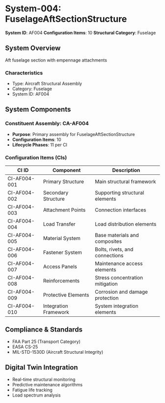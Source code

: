 # System-004: FuselageAftSectionStructure

**System ID**: AF004
**Configuration Items**: 10
**Structural Category**: Fuselage

## System Overview

Aft fuselage section with empennage attachments

### Characteristics
- Type: Aircraft Structural Assembly
- Category: Fuselage
- System ID: AF004

## System Components

### Constituent Assembly: CA-AF004
- **Purpose**: Primary assembly for FuselageAftSectionStructure
- **Configuration Items**: 10
- **Lifecycle Phases**: 11 per CI

### Configuration Items (CIs)

| CI ID | Component | Description |
|-------|-----------|-------------|
| CI-AF004-001 | Primary Structure | Main structural framework |
| CI-AF004-002 | Secondary Structure | Supporting structural elements |
| CI-AF004-003 | Attachment Points | Connection interfaces |
| CI-AF004-004 | Load Transfer | Load distribution elements |
| CI-AF004-005 | Material System | Base materials and composites |
| CI-AF004-006 | Fastener System | Bolts, rivets, and connections |
| CI-AF004-007 | Access Panels | Maintenance access elements |
| CI-AF004-008 | Reinforcements | Stress concentration mitigation |
| CI-AF004-009 | Protective Elements | Corrosion and damage protection |
| CI-AF004-010 | Integration Framework | System integration elements |

## Compliance & Standards
- FAA Part 25 (Transport Category)
- EASA CS-25
- MIL-STD-1530D (Aircraft Structural Integrity)

## Digital Twin Integration
- Real-time structural monitoring
- Predictive maintenance algorithms
- Fatigue life tracking
- Load spectrum analysis
